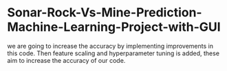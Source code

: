 # Sonar-Rock-Vs-Mine-Prediction-Machine-Learning-Project-with-GUI

we are going to increase the accuracy by implementing improvements in this code.
Then feature scaling and hyperparameter tuning is added, these aim to increase the accuracy of our code.
